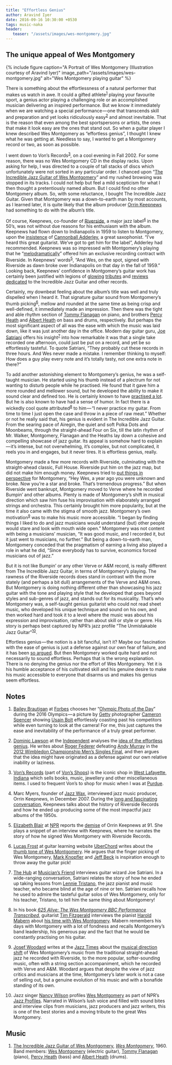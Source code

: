 ```yaml
---
title: "Effortless Genius"
author: Aravind Iyer
date: 2016-09-16 10:30:00 +0530
tags: music-naka
header:
   teaser: "/assets/images/wes-montgomery.jpg"
---
```

## The unique appeal of Wes Montgomery

{% include figure caption="A Portrait of Wes Montgomery (Illustration courtesy of Aravind Iyer)" image_path="/assets/images/wes-montgomery.jpg" alt="Wes Montgomery playing guitar" %}

There is something about the effortlessness of a natural performer that makes us watch in awe. It could a gifted athlete<sup>[1](#FT1)</sup><a name="FT1REF"></a> playing your favourite sport, a genius actor playing a challenging role or an accomplished musician delivering an inspired performance. But we know it immediately when we are watching a special performance — one that transcends skill and preparation and yet looks ridiculously easy<sup>[2](#FT2)</sup><a name="FT2REF"></a> and almost inevitable. That is the reason that even among the best sportspersons or artists, the ones that make it look easy are the ones that stand out. So when a guitar player I knew described Wes Montgomery as “effortless genius”, I thought I knew what he was getting at. Needless to say, I wanted to get a Montgomery record or two, as soon as possible.

I went down to Von’s Records<sup>[3](#FT3)</sup><a name="FT3REF"></a>, on a cool evening in Fall 2002. For some reason, there was no Wes Montgomery CD in the display racks. Upon asking for help, I was directed to a couple of tall stacks of discs which unfortunately were not sorted in any particular order. I chanced upon “[The Incredible Jazz Guitar of Wes Montgomery](https://en.wikipedia.org/wiki/The_Incredible_Jazz_Guitar_of_Wes_Montgomery)” and my rushed browsing was stopped in its tracks. I could not help but feel a mild scepticism for what I then thought a pretentiously named album. But I could find no other Montgomery album. So, with some reluctance, I bought The Incredible Jazz Guitar. Given that Montgomery was a down-to-earth man by most accounts, as I learned later, it is quite likely that the album producer [Orrin Keepnews](https://en.wikipedia.org/wiki/Orrin_Keepnews) had something to do with the album’s title.

Of course, Keepnews, co-founder of [Riverside](https://en.wikipedia.org/wiki/Riverside_Records), a major jazz label<sup>[4](#FT4)</sup><a name="FT4REF"></a> in the 50’s, was not without due reasons for his enthusiasm with the album. Keepnews had flown down to Indianapolis in 1959 to listen to Montgomery, upon the [insistence](http://www.npr.org/2015/03/02/390244979/legendary-jazz-producer-orrin-keepnews-dies-at-91) of [Cannonball Adderley](https://en.wikipedia.org/wiki/Cannonball_Adderley), a great saxophonist. “I’ve heard this great guitarist. We’ve got to get him for the label”, Adderley had recommended. Keepnews was so impressed with Montgomery’s playing that he “[melodramatically](http://www.npr.org/2015/03/02/390244979/legendary-jazz-producer-orrin-keepnews-dies-at-91)” offered him an exclusive recording contract with Riverside. In Keepnews’ words<sup>[5](#FT5)</sup><a name="FT5REF"></a>, “And Wes, on the spot, signed with Riverside as dawn broke over Indianapolis on that day in the fall of 1959.” Looking back, Keepnews’ confidence in Montgomery’s guitar work has certainly been justified with legions of [glowing](https://www.allaboutjazz.com/the-incredible-jazz-guitar-of-wes-montgomery-wes-montgomery-riverside-review-by-chris-may.php) [tributes](https://www.theguardian.com/lifeandstyle/2001/aug/03/shopping.artsfeatures5) and [reviews](http://www.allmusic.com/album/the-incredible-jazz-guitar-of-wes-montgomery-mw0000188442) [dedicated](http://www.sputnikmusic.com/review/10328/Wes-Montgomery-The-Incredible-Jazz-Guitar-of-Wes-Montgomery/) to the Incredible Jazz Guitar and other records.

Certainly, my downbeat feeling about the album’s title was well and truly dispelled when I heard it. That signature guitar sound from Montgomery’s thumb picking<sup>[6](#FT6)</sup><a name="FT6REF"></a>, mellow and rounded at the same time as being crisp and well-defined, it immediately made an impression. Then there was the tight and able rhythm section of [Tommy Flanagan](https://en.wikipedia.org/wiki/Tommy_Flanagan) on piano, and brothers [Percy Heath](https://en.wikipedia.org/wiki/Percy_Heath) and [Albert Heath](https://en.wikipedia.org/wiki/Albert_Heath) on bass and drums, respectively. But perhaps the most significant aspect of all was the ease with which the music was laid down, like it was just another day in the office. Modern day guitar guru, [Joe Satriani](https://en.wikipedia.org/wiki/Joe_Satriani) offers his insight<sup>[7](#FT7)</sup><a name="FT7REF"></a> into how remarkable it was that a single take recorded one afternoon, could just be put on a record, and yet be so effortlessly tasteful. To quote Satriani, “They probably cut these records in three hours. And Wes never made a mistake. I remember thinking to myself: How does a guy play every note and it’s totally tasty, not one extra note in there?”

To add another astonishing element to Montgomery’s genius, he was a self-taught musician. He started using his thumb instead of a plectrum for not wanting to disturb people while he practised. He found that it gave him a more rounded and mellower sound, but he developed the ability to make it sound clear and defined too. He is certainly known to have [practised a lot](http://wesmontgomerybook.com/2013/03/06/interview-with-harold-mabern-about-playing-with-wes-montgomery/). But he is also known to have had a sense of humor. In fact there is a wickedly cool quote attributed<sup>[8](#FT8)</sup><a name="FT8REF"></a> to him — “I never practice my guitar. From time to time I just open the case and throw in a piece of raw meat.” Whether or not he really said that, his genius is evident in The Incredible Jazz Guitar. From the searing pace of Airegin, the quiet and soft Polka Dots and Moonbeams, through the straight-ahead Four on Six, till the latin rhythm of Mr. Walker, Montgomery, Flanagan and the Heaths lay down a cohesive and compelling showcase of jazz guitar. Its appeal is somehow hard to explain — it’s intense, but not overwhelming, it’s complex, but not complicated, it reels you in and engages, but it never tires. It is effortless genius, really.

Montgomery made a few more records with Riverside, culminating with the straight-ahead classic, Full House. Riverside put him on the jazz map, but did not make him enough money. Keepnews tried to [put things in perspective](http://jazztimes.com/articles/15844-wes-montgomery-the-softer-side-of-genius) for Montgomery, “Hey Wes, a year ago you were unknown and broke. Now you’re a star and broke. That’s tremendous progress.” But when Riverside went bankrupt, Montgomery moved to Verve where he recorded Bumpin’ and other albums. Plenty is made of Montgomery’s shift in musical direction which saw him fuse his improvisation with elaborately arranged strings and orchestra. This certainly brought him more popularity, but at the time it also came with the stigma of smooth jazz. Montgomery’s own motivation<sup>[9](#FT9)</sup><a name="FT9REF"></a> was to make his music more accessible. “I began by finding things I liked to do and jazz musicians would understand (but) other people would stare and look with mouth wide open.” Montgomery was not content with being a musicians’ musician, “It was good music, and I recorded it, but it just went to musicians, no further.” But being a down-to-earth man, Montgomery conceded that the pragmatism of earning a living also played a role in what he did, “Since everybody has to survive, economics forced musicians out of jazz.”

But it is not like Bumpin’ or any other Verve or A&M record, is really different from The Incredible Jazz Guitar, in terms of Montgomery’s playing. The rawness of the Riverside records does stand in contrast with the more stately (and perhaps a bit dull) arrangements of the Verve and A&M ones. But Montgomery is doing nothing different other than showcasing his jazz guitar with the tone and playing style that he developed that goes beyond styles and sub-genres of jazz, and stands out for its musicality. That’s who Montgomery was, a self-taught genius guitarist who could not read sheet music, who developed his unique technique and sound on his own, and then worked hard and took it to a level where the music was about his expression and improvisation, rather than about skill or style or genre. His story is perhaps best captured by NPR’s jazz profile “The Unmistakable Jazz Guitar”<sup>[10](#FT10)</sup><a name="FT10REF"></a>.

Effortless genius — the notion is a bit fanciful, isn’t it? Maybe our fascination with the ease of genius is just a defense against our own fear of failure, and it has been [so argued](http://www.independent.co.uk/voices/commentators/dominic-lawson/dominic-lawson-it-takes-more-than-a-stroke-of-genius-to-become-a-true-champion-7924861.html). But then Montgomery worked quite hard and not necessarily to sound effortless. Perhaps that is the wrong explanation. There is no denying the genius nor the effort of Wes Montgomery. Yet it is his humble acceptance of his cultivated skill and his genuine desire to make his music accessible to everyone that disarms us and makes his genius seem effortless.

## Notes
<a name="FT1"></a>

1. [Bailey Brautigan](https://www.forbes.com/sites/baileybrautigan) at [Forbes](https://www.forbes.com/) chooses her “[Olympic Photo of the Day](https://www.forbes.com/sites/baileybrautigan/2016/08/16/olympic-photo-of-the-day-usain-bolt-makes-it-look-easy)” during the 2016 Olympics — a picture by [Getty](https://www.gettyimages.com/) photographer [Cameron Spencer](https://www.gettyimages.com/photos/cameron-spencer) showing [Usain Bolt](https://en.wikipedia.org/wiki/Usain_Bolt) effortlessly coasting past his competitors while even turning to look at the camera! For me, this just captures the ease and inevitability of the performance of a truly great performer. <a href="#FT1REF"><i class="fas fa-level-up-alt"></i></a>

<a name="FT2"></a>

2. [Dominic Lawson](http://www.independent.co.uk/voices/commentators/dominic-lawson) at the [Independent](http://www.independent.co.uk/) analyses the [idea of the effortless genius](http://www.independent.co.uk/voices/commentators/dominic-lawson/dominic-lawson-it-takes-more-than-a-stroke-of-genius-to-become-a-true-champion-7924861.html). He writes about [Roger Federer](https://en.wikipedia.org/wiki/Roger_Federer) defeating [Andy Murray](https://en.wikipedia.org/wiki/Andy_Murray) in the [2012 Wimbledon Championship Men’s Singles Final](https://en.wikipedia.org/wiki/2012_Wimbledon_Championships_–_Men%27s_Singles#Finals), and then argues that the idea might have originated as a defense against our own relative inability or laziness. <a href="#FT2REF"><i class="fas fa-level-up-alt"></i></a>

<a name="FT3"></a>

3. [Von’s Records](http://vonsrecords.blogspot.in/) (part of [Von’s Shops](http://vonsshops.com/)) is the iconic shop in [West Lafayette, Indiana](https://en.wikipedia.org/wiki/West_Lafayette,_Indiana) which sells books, music, jewellery and other miscellaneous items. I used to frequent Von’s to shop for music when I was at [Purdue](http://www.purdue.edu/). <a href="#FT3REF"><i class="fas fa-level-up-alt"></i></a>

<a name="FT4"></a>

4. Marc Myers, founder of [Jazz Wax](http://www.jazzwax.com/), interviewed jazz music producer, Orrin Keepnews, in December 2007. During the [long and fascinating conversation](http://www.jazzwax.com/2007/12/orrin-keepnews.html), Keepnews talks about the history of Riverside Records and how he ended up producing some of the most impactful jazz albums of the 1950s. <a href="#FT4REF"><i class="fas fa-level-up-alt"></i></a>

<a name="FT5"></a>

5. [Elizabeth Blair](https://www.npr.org/people/2100238/elizabeth-blair) at [NPR](https://www.npr.org/) reports the [demise](https://www.npr.org/2015/03/02/390244979/legendary-jazz-producer-orrin-keepnews-dies-at-91) of Orrin Keepnews at 91. She plays a snippet of an interview with Keepnews, where he narrates the story of how he signed Wes Montgomery with Riverside Records. <a href="#FT5REF"><i class="fas fa-level-up-alt"></i></a>

<a name="FT6"></a>

6. [Lucas Frost](https://www.uberchord.com/blog/author/lucas/) at guitar learning website [UberChord](https://www.uberchord.com/) writes about the [thumb tone of Wes Montgomery](https://www.uberchord.com/blog/three-reasons-to-throw-away-the-guitar-pick/). He argues that the finger picking of Wes Montgomery, [Mark Knopfler](https://en.wikipedia.org/wiki/Mark_Knopfler) and [Jeff Beck](https://en.wikipedia.org/wiki/Jeff_Beck) is inspiration enough to throw away the guitar pick! <a href="#FT6REF"><i class="fas fa-level-up-alt"></i></a>

<a name="FT7"></a>

7. [The Hub](http://thehub.musiciansfriend.com/) at [Musician’s Friend](http://www.musiciansfriend.com/) interviews guitar wizard Joe Satriani. In a wide-ranging conversation, Satriani relates the story of how he ended up taking lessons from [Lennie Tristano](https://en.wikipedia.org/wiki/Lennie_Tristano), the jazz pianist and music teacher, who became blind at the age of nine or ten. Satriani recalls how he used to admire the tasteful guitar solos of Wes Montgomery, only for his teacher, Tristano, to tell him the same thing about Montgomery! <a href="#FT7REF"><i class="fas fa-level-up-alt"></i></a>

<a name="FT8"></a>

8. In his book [*625 Alive: The Wes Montgomery BBC Performance Transcribed*](http://wesmontgomerybook.com/), guitarist [Tim Fitzgerald](https://www.tim-fitzgerald.com/) interviews the pianist [Harold Mabern](https://en.wikipedia.org/wiki/Harold_Mabern) about [his time with Wes Montgomery](http://wesmontgomerybook.com/2013/03/06/interview-with-harold-mabern-about-playing-with-wes-montgomery/). Mabern remembers his days with Montgomery with a lot of fondness and recalls Montgomery’s band leadership, his generous pay and the fact that he would be constantly practising on his guitar. <a href="#FT8REF"><i class="fas fa-level-up-alt"></i></a>

<a name="FT9"></a>

9. [Josef Woodard](http://www.joewoodard.com/) writes at the [Jazz Times](https://jazztimes.com/) about the [musical direction shift](https://jazztimes.com/features/wes-montgomery-the-softer-side-of-genius/) of Wes Montgomery’s music from the traditional straight-ahead jazz he recorded with Riverside, to the more popular, softer-sounding music, often with a string section accompaniment, which he recorded with Verve and A&M. Woodard argues that despite the view of jazz critics and musicians at the time, Montgomery’s later work is not a case of selling out, but a genuine evolution of his music and with a bonafide standing of its own. <a href="#FT9REF"><i class="fas fa-level-up-alt"></i></a>

<a name="FT10"></a>

10. Jazz singer [Nancy Wilson](https://www.npr.org/people/2101390/nancy-wilson) profiles [Wes Montgomery](https://www.npr.org/2007/09/26/14687657/wes-montgomery-the-unmistakable-jazz-guitar) as part of NPR’s [Jazz Profiles](https://www.npr.org/series/10208861/npr-s-jazz-profiles). Narrated in Wilson’s lush voice and filled with sound bites and interview clips from musicians, jazz producers and jazz writers, this is one of the best stories and a moving tribute to the great Wes Montgomery. <a href="#FT10REF"><i class="fas fa-level-up-alt"></i></a>

## Music
1. [The Incredible Jazz Guitar of Wes Montgomery](https://en.wikipedia.org/wiki/The_Incredible_Jazz_Guitar_of_Wes_Montgomery), [*Wes Montgomery*](https://en.wikipedia.org/wiki/Wes_Montgomery), 1960. Band members: [Wes Montgomery](https://en.wikipedia.org/wiki/Wes_Montgomery) (electric guitar), [Tommy Flanagan](https://en.wikipedia.org/wiki/Tommy_Flanagan) (piano), [Percy Heath](https://en.wikipedia.org/wiki/Percy_Heath) (bass) and [Albert Heath](https://en.wikipedia.org/wiki/Albert_Heath) (drums).

